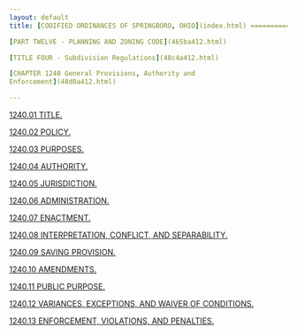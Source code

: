 ```yaml
---
layout: default 
title: [CODIFIED ORDINANCES OF SPRINGBORO, OHIO](index.html) =====================================================

[PART TWELVE - PLANNING AND ZONING CODE](465ba412.html)

[TITLE FOUR - Subdivision Regulations](48c4a412.html)

[CHAPTER 1240 General Provisions, Authority and
Enforcement](48d0a412.html)

---
```


[1240.01 TITLE.](48e8a412.html)

[1240.02 POLICY.](48eca412.html)

[1240.03 PURPOSES.](48f6a412.html)

[1240.04 AUTHORITY.](4907a412.html)

[1240.05 JURISDICTION.](490ba412.html)

[1240.06 ADMINISTRATION.](491aa412.html)

[1240.07 ENACTMENT.](4920a412.html)

[1240.08 INTERPRETATION, CONFLICT, AND SEPARABILITY.](4924a412.html)

[1240.09 SAVING PROVISION.](492ea412.html)

[1240.10 AMENDMENTS.](4932a412.html)

[1240.11 PUBLIC PURPOSE.](4936a412.html)

[1240.12 VARIANCES, EXCEPTIONS, AND WAIVER OF
CONDITIONS.](493aa412.html)

[1240.13 ENFORCEMENT, VIOLATIONS, AND PENALTIES.](4946a412.html)
